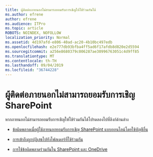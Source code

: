 ```yaml
---
title: ผู้ติดต่อภายนอกไม่สามารถยอมรับการเชิญให้ใช้ร่วมกันได้
ms.author: efrene
author: efrene
ms.audience: ITPro
ms.topic: article
ROBOTS: NOINDEX, NOFOLLOW
localization_priority: Normal
ms.assetid: 4d197afd-e806-40ad-ac20-4b10bc497edb
ms.openlocfilehash: e2e777db93bfba4ff5ad6f17afdb8d820e2d5594
ms.sourcegitcommit: a256e8680379c006287ae30996763051c4d9ff85
ms.translationtype: MT
ms.contentlocale: th-TH
ms.lasthandoff: 09/04/2019
ms.locfileid: "36744228"
---
```

# <a name="external-contact-is-unable-to-accept-a-sharepoint-invitation"></a>ผู้ติดต่อภายนอกไม่สามารถยอมรับการเชิญ SharePoint

หากภายนอกไม่สามารถยอมรับการเชิญให้ใช้ร่วมกันได้โปรดลองไปที่ลิงก์ด้านล่าง

- [ข้อผิดพลาดเมื่อผู้ใช้ภายนอกยอมรับการเชิญ SharePoint แบบออนไลน์โดยใช้บัญชีอื่น](https://docs.microsoft.com/sharepoint/support/sharing-and-permissions/error-when-external-user-accepts-an-invitation-by-using-another-account)

- [การเข้าถึงถูกปฏิเสธไปยังโฟลเดอร์ที่ใช้ร่วมกัน](https://docs.microsoft.com/sharepoint/support/sharing-and-permissions/cannot-access-shared-folder)

- [การใช้ข้อผิดพลาดร่วมกันใน SharePoint และ OneDrive](https://docs.microsoft.com/sharepoint/sharepoint-onedrive-error-message)

